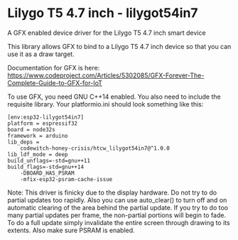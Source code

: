 # Lilygo T5 4.7 inch - lilygot54in7

A GFX enabled device driver for the Lilygo T5 4.7 inch smart device

This library allows GFX to bind to a Lilygo T5 4.7 inch device so that you can use it as a draw target.

Documentation for GFX is here: https://www.codeproject.com/Articles/5302085/GFX-Forever-The-Complete-Guide-to-GFX-for-IoT

To use GFX, you need GNU C++14 enabled. You also need to include the requisite library. Your platformio.ini should look something like this:

```
[env:esp32-lilygot54in7]
platform = espressif32
board = node32s
framework = arduino
lib_deps = 
	codewitch-honey-crisis/htcw_lilygot54in7@^1.0.0
lib_ldf_mode = deep
build_unflags=-std=gnu++11
build_flags=-std=gnu++14
	-DBOARD_HAS_PSRAM
	-mfix-esp32-psram-cache-issue
```
Note: This driver is finicky due to the display hardware. Do not try to do partial updates too rapidly. Also you can use auto_clear() to turn off and on automatic clearing of the area behind the partial update. If you try to do too many partial updates per frame, the non-partial portions will begin to fade. To do a full update simply invalidate the entire screen through drawing to its extents. Also make sure PSRAM is enabled.